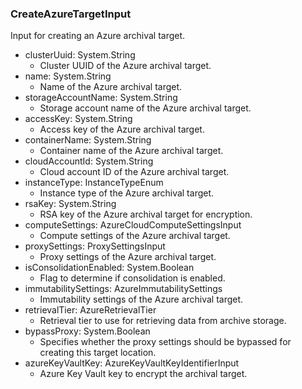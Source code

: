 ### CreateAzureTargetInput
Input for creating an Azure archival target.

- clusterUuid: System.String
  - Cluster UUID of the Azure archival target.
- name: System.String
  - Name of the Azure archival target.
- storageAccountName: System.String
  - Storage account name of the Azure archival target.
- accessKey: System.String
  - Access key of the Azure archival target.
- containerName: System.String
  - Container name of the Azure archival target.
- cloudAccountId: System.String
  - Cloud account ID of the Azure archival target.
- instanceType: InstanceTypeEnum
  - Instance type of the Azure archival target.
- rsaKey: System.String
  - RSA key of the Azure archival target for encryption.
- computeSettings: AzureCloudComputeSettingsInput
  - Compute settings of the Azure archival target.
- proxySettings: ProxySettingsInput
  - Proxy settings of the Azure archival target.
- isConsolidationEnabled: System.Boolean
  - Flag to determine if consolidation is enabled.
- immutabilitySettings: AzureImmutabilitySettings
  - Immutability settings of the Azure archival target.
- retrievalTier: AzureRetrievalTier
  - Retrieval tier to use for retrieving data from archive storage.
- bypassProxy: System.Boolean
  - Specifies whether the proxy settings should be bypassed for creating this target location.
- azureKeyVaultKey: AzureKeyVaultKeyIdentifierInput
  - Azure Key Vault key to encrypt the archival target.
